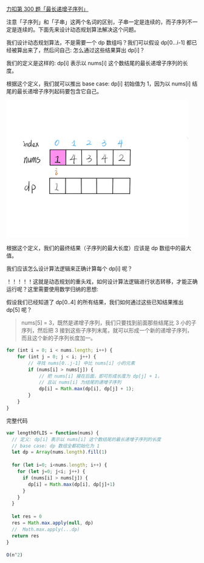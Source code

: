 
[力扣第 300 题「最长递增子序列」](https://leetcode.cn/problems/longest-increasing-subsequence/description/)

注意「子序列」和「子串」这两个名词的区别，子串一定是连续的，而子序列不一定是连续的。下面先来设计动态规划算法解决这个问题。

我们设计动态规划算法，不是需要一个 dp 数组吗？我们可以假设 dp[0...i-1] 都已经被算出来了，然后问自己: 怎么通过这些结果算出 dp[i]？

我们的定义是这样的: dp[i] 表示以 nums[i] 这个数结尾的最长递增子序列的长度。

根据这个定义，我们就可以推出 base case: dp[i] 初始值为 1，因为以 nums[i] 结尾的最长递增子序列起码要包含它自己。

![Alt text](gif1.gif)

根据这个定义，我们的最终结果（子序列的最大长度）应该是 dp 数组中的最大值。

我们应该怎么设计算法逻辑来正确计算每个 dp[i] 呢？

！！！！！这就是动态规划的重头戏，如何设计算法逻辑进行状态转移，才能正确运行呢？这里需要使用数学归纳的思想: 

假设我们已经知道了 dp[0..4] 的所有结果，我们如何通过这些已知结果推出 dp[5] 呢？

> nums[5] = 3，既然是递增子序列，我们只要找到前面那些结尾比 3 小的子序列，然后把 3 接到这些子序列末尾，就可以形成一个新的递增子序列，而且这个新的子序列长度加一。

```js
for (int i = 0; i < nums.length; i++) {
    for (int j = 0; j < i; j++) {
        // 寻找 nums[0..j-1] 中比 nums[i] 小的元素
        if (nums[i] > nums[j]) {
            // 把 nums[i] 接在后面，即可形成长度为 dp[j] + 1，
            // 且以 nums[i] 为结尾的递增子序列
            dp[i] = Math.max(dp[i], dp[j] + 1);
        }
    }
}

```


完整代码
```js
var lengthOfLIS = function(nums) {
  // 定义: dp[i] 表示以 nums[i] 这个数结尾的最长递增子序列的长度
  // base case: dp 数组全都初始化为 1
  let dp = Array(nums.length).fill(1)

  for (let i=0; i<nums.length; i++) {
    for (let j=0; j<i; j++) {
      if (nums[i] > nums[j]) {
        dp[i] = Math.max(dp[i], dp[j]+1)
      }
    }
  }

  let res = 0
  res = Math.max.apply(null, dp)
  //  Math.max.apply(...dp)
  return res
}

O(n^2)
```
